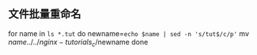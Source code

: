 ## 文件批量重命名

for name in `ls *.tut`
do 
    newname=`echo $name | sed -n 's/tut$/c/p'`
    mv $name ../../nginx-tutorials_c/$newname
done
